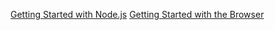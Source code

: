 [Getting Started with Node.js](Getting-Started---With-Node.md)
[Getting Started with the Browser](Getting-Started---With-the-Browser.md)
